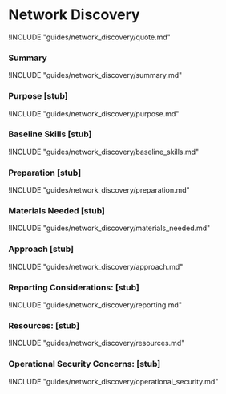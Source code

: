 # Network Discovery

!INCLUDE "guides/network_discovery/quote.md"

### Summary

!INCLUDE "guides/network_discovery/summary.md"

### Purpose [stub]

!INCLUDE "guides/network_discovery/purpose.md"

### Baseline Skills [stub]

!INCLUDE "guides/network_discovery/baseline_skills.md"

### Preparation [stub]

!INCLUDE "guides/network_discovery/preparation.md"

### Materials Needed [stub]

!INCLUDE "guides/network_discovery/materials_needed.md"

### Approach [stub]

!INCLUDE "guides/network_discovery/approach.md"

### Reporting Considerations: [stub]

!INCLUDE "guides/network_discovery/reporting.md"

### Resources: [stub]

!INCLUDE "guides/network_discovery/resources.md"

### Operational Security Concerns: [stub]

!INCLUDE "guides/network_discovery/operational_security.md"
